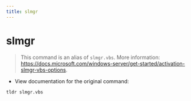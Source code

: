 ```yaml
---
title: slmgr
---
```

# slmgr

> This command is an alias of `slmgr.vbs`.
> More information: <https://docs.microsoft.com/windows-server/get-started/activation-slmgr-vbs-options>.

- View documentation for the original command:

`tldr slmgr.vbs`
